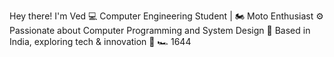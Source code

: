  Hey there! I'm Ved
💻 Computer Engineering Student | 🏍️ Moto Enthusiast 
⚙️ Passionate about Computer Programming and System Design
📍 Based in India, exploring tech & innovation 🚀
🏎️ 1644
